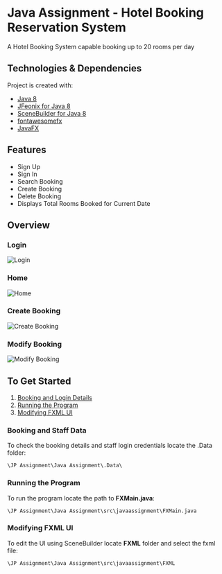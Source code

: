 # Java Assignment - Hotel Booking Reservation System
A Hotel Booking System capable booking up to 20 rooms per day

## Technologies & Dependencies
Project is created with:
* [Java 8](https://www.oracle.com/java/technologies/javase-jre8-downloads.html)
* [JFeonix for Java 8](https://github.com/sshahine/JFoenix)
* [SceneBuilder for Java 8](https://gluonhq.com/products/scene-builder/)
* [fontawesomefx](https://bitbucket.org/Jerady/fontawesomefx/downloads/fontawesomefx-8.9.jar)
* [JavaFX](https://gluonhq.com/products/javafx/)

## Features
* Sign Up 
* Sign In
* Search Booking
* Create Booking
* Delete Booking
* Displays Total Rooms Booked for Current Date

## Overview
### Login
![Login](https://github.com/Erwin2371/java-hotel-reservation-system/blob/main/JP%20Assignment/Screenshots/Hotel%20Reservation%20System%20Login.png)<br/>

### Home
![Home](https://github.com/Erwin2371/java-hotel-reservation-system/blob/main/JP%20Assignment/Screenshots/Hotel%20Reservation%20System%20Home.png)<br/>

### Create Booking
![Create Booking](https://github.com/Erwin2371/java-hotel-reservation-system/blob/main/JP%20Assignment/Screenshots/Hotel%20Reservation%20System%20Add%20Booking.png)<br/>

### Modify Booking
![Modify Booking](https://github.com/Erwin2371/java-hotel-reservation-system/blob/main/JP%20Assignment/Screenshots/Hotel%20Reservation%20System%20Modify%20Booking.png)<br/>

## To Get Started
1. [Booking and Login Details](###Booking-and-Staff-Data)
2. [Running the Program](###Running-the-Program)
3. [Modifying FXML UI](###Modifying-FXML-UI)

### Booking and Staff Data 
To check the booking details and staff login credentials locate the .Data folder:
```
\JP Assignment\Java Assignment\.Data\
```

### Running the Program
To run the program locate the path to **FXMain.java**:
```
\JP Assignment\Java Assignment\src\javaassignment\FXMain.java
```

### Modifying FXML UI
To edit the UI using SceneBuilder locate **FXML** folder and select the fxml file:
```
\JP Assignment\Java Assignment\src\javaassignment\FXML
```
